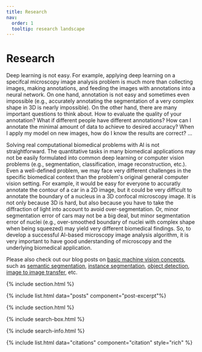 ```yaml
---
title: Research
nav:
  order: 1
  tooltip: research landscape
---
```


# <i class="fas fa-microscope"></i>Research

Deep learning is not easy. For example, applying deep learning on a specifcal microscopy image analysis problem is much more than collecting images, making annotations, and feeding the images with annotations into a neural network. On one hand, annotation is not easy and sometimes even impossible (e.g., accurately annotating the segmentation of a very complex shape in 3D is nearly impossible). On the other hand, there are many important questions to think about. How to evaluate the quality of your annotation? What if different people have different annotations? How can I annotate the minimal amount of data to achieve to desired accuracy? When I apply my model on new images, how do I know the results are correct? ... 

Solving real computational biomedical problems with AI is not straightforward. The quantitative tasks in many biomedical applications may not be easily formulated into common deep learning or computer vision problems (e.g., segmentation, classification, image reconstruction, etc.). Even a well-defined problem, we may face very different challenges in the specific biomedical context than the problem's original general computer vision setting. For example, it would be easy for everyone to accuratly annotate the contour of a car in a 2D image, but it could be very difficult to annotate the boundary of a nucleus in a 3D confocal microscopy image. It is not only because 3D is hard, but also because you have to take the diffraction of light into account to avoid over-segmentation. Or, minor segmentation error of cars may not be a big deal, but minor segmentation error of nuclei (e.g., over-smoothed boundary of nuclei with complex shape when being squeezed) may yield very different biomedical findings. So, to develop a successful AI-based microscopy image analysis algorithm, it is very important to have good understanding of microscopy and the underlying biomedical application.

Please also check out our blog posts on [basic machine vision concepts](https://mmv-lab.github.io/blog/?search=%22tag:basic%20concepts%22), such as [semantic segmentation](https://mmv-lab.github.io/blog/?search=%22tag:semantic%20segmentation%22), [instance segmentation](https://mmv-lab.github.io/blog/?search=%22tag:instance%20segmentation%22), [object detection](https://mmv-lab.github.io/blog/?search=%22tag:object%20detection%22), [image to image transfer](https://mmv-lab.github.io/blog/?search=%22tag:image2image%20transfer%22), etc.

{% include section.html %}

{% include list.html data="posts" component="post-excerpt"%}

{% include section.html %}

{% include search-box.html %}

{% include search-info.html %}

{% include list.html data="citations" component="citation" style="rich" %}
